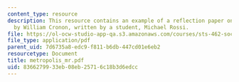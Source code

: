 ```yaml
---
content_type: resource
description: This resource contains an example of a reflection paper on Nature's Metropolis
  by William Cronon, written by a student, Michael Rossi.
file: https://ol-ocw-studio-app-qa.s3.amazonaws.com/courses/sts-462-social-and-political-implications-of-technology-spring-2006/8366279933eb08eb25716c18b3d6edcc_metropolis_mr.pdf
file_type: application/pdf
parent_uid: 7d6735a8-edc9-f811-b6db-447cd01e6eb2
resourcetype: Document
title: metropolis_mr.pdf
uid: 83662799-33eb-08eb-2571-6c18b3d6edcc
---
```

